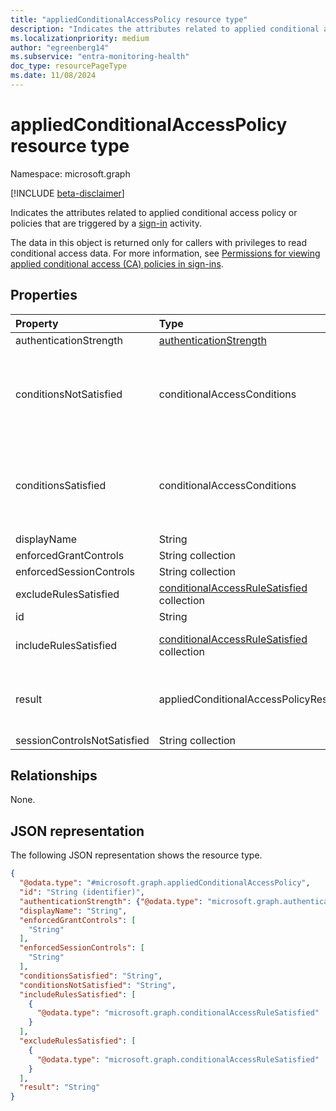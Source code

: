```yaml
---
title: "appliedConditionalAccessPolicy resource type"
description: "Indicates the attributes related to applied conditional access policy or policies that are triggered by a sign-in activity."
ms.localizationpriority: medium
author: "egreenberg14"
ms.subservice: "entra-monitoring-health"
doc_type: resourcePageType
ms.date: 11/08/2024
---
```


# appliedConditionalAccessPolicy resource type

Namespace: microsoft.graph

[!INCLUDE [beta-disclaimer](../../includes/beta-disclaimer.md)]

Indicates the attributes related to applied conditional access policy or policies that are triggered by a [sign-in](signin.md) activity.

The data in this object is returned only for callers with privileges to read conditional access data. For more information, see [Permissions for viewing applied conditional access (CA) policies in sign-ins](../api/signin-list.md#permissions).

## Properties

| Property     | Type        | Description |
|:-------------|:------------|:------------|
|authenticationStrength|[authenticationStrength](authenticationstrength.md)| The custom authentication strength enforced in a Conditional Access policy.|
|conditionsNotSatisfied|conditionalAccessConditions|Refers to the conditional access policy conditions that aren't satisfied. The possible values are: `none`, `application`, `users`, `devicePlatform`, `location`, `clientType`, `signInRisk`, `userRisk`, `time`, `deviceState`, `client`,`ipAddressSeenByAzureAD`,`ipAddressSeenByResourceProvider`,`unknownFutureValue`,`servicePrincipals`,`servicePrincipalRisk`, `authenticationFlows`, `insiderRisk` . Use the `Prefer: include-unknown-enum-members` request header to get the following values in this [evolvable enum](/graph/best-practices-concept#handling-future-members-in-evolvable-enumerations): `servicePrincipals`,`servicePrincipalRisk`, `authenticationFlows`, `insiderRisk`. **conditionalAccessConditions** is a multi-valued enumeration and the property can contain multiple values in a comma-separated list.|
|conditionsSatisfied|conditionalAccessConditions|Refers to the conditional access policy conditions that are satisfied. The possible values are: `none`, `application`, `users`, `devicePlatform`, `location`, `clientType`, `signInRisk`, `userRisk`, `time`, `deviceState`, `client`,`ipAddressSeenByAzureAD`,`ipAddressSeenByResourceProvider`,`unknownFutureValue`,`servicePrincipals`,`servicePrincipalRisk`, `authenticationFlows`, `insiderRisk`. Use the `Prefer: include-unknown-enum-members` request header to get the following values in this [evolvable enum](/graph/best-practices-concept#handling-future-members-in-evolvable-enumerations): `servicePrincipals`,`servicePrincipalRisk`, `authenticationFlows`, `insiderRisk`. **conditionalAccessConditions** is a multi-valued enumeration and the property can contain multiple values in a comma-separated list.|
|displayName|String|Name of the conditional access policy.|
|enforcedGrantControls|String collection|Refers to the grant controls enforced by the conditional access policy (example: "Require multifactor authentication").|
|enforcedSessionControls|String collection|Refers to the session controls enforced by the conditional access policy (example: "Require app enforced controls").|
|excludeRulesSatisfied|[conditionalAccessRuleSatisfied](conditionalaccessrulesatisfied.md) collection|List of key-value pairs containing each matched exclude condition in the conditional access policy. Example: `[{"devicePlatform" : "DevicePlatform"}]` means the policy didn't apply, because the DevicePlatform condition was a match.|
|id|String|Identifier of the conditional access policy.|
|includeRulesSatisfied|[conditionalAccessRuleSatisfied](conditionalaccessrulesatisfied.md) collection|List of key-value pairs containing each matched include condition in the conditional access policy. Example: `[{ "application" : "AllApps"}, {"users": "Group"}]`, meaning Application condition was a match because AllApps are included *and* Users condition was a match because the user was part of the included Group rule.|
|result|appliedConditionalAccessPolicyResult| Indicates the result of the CA policy that was triggered. Possible values are: `success`, `failure`, `notApplied` (policy isn't applied because policy conditions weren't met), `notEnabled` (this is due to the policy in a disabled state), `unknown`, `unknownFutureValue`, `reportOnlySuccess`, `reportOnlyFailure`, `reportOnlyNotApplied`, `reportOnlyInterrupted`. Use the `Prefer: include-unknown-enum-members` request header to get the following values in this [evolvable enum](/graph/best-practices-concept#handling-future-members-in-evolvable-enumerations): `reportOnlySuccess`, `reportOnlyFailure`, `reportOnlyNotApplied`, `reportOnlyInterrupted`.|
|sessionControlsNotSatisfied|String collection|Refers to the session controls that a sign-in activity didn't satisfy. (Example: `Application enforced Restrictions`).|




## Relationships
None.

## JSON representation

The following JSON representation shows the resource type.

<!-- {
  "blockType": "resource",
  "optionalProperties": [
  ],
  "@odata.type": "microsoft.graph.appliedConditionalAccessPolicy"
}-->

```json
{
  "@odata.type": "#microsoft.graph.appliedConditionalAccessPolicy",
  "id": "String (identifier)",
  "authenticationStrength": {"@odata.type": "microsoft.graph.authenticationStrength"},
  "displayName": "String",
  "enforcedGrantControls": [
    "String"
  ],
  "enforcedSessionControls": [
    "String"
  ],
  "conditionsSatisfied": "String",
  "conditionsNotSatisfied": "String",
  "includeRulesSatisfied": [
    {
      "@odata.type": "microsoft.graph.conditionalAccessRuleSatisfied"
    }
  ],
  "excludeRulesSatisfied": [
    {
      "@odata.type": "microsoft.graph.conditionalAccessRuleSatisfied"
    }
  ],
  "result": "String"
}
```

<!-- uuid: 8fcb5dbc-d5aa-4681-8e31-b001d5168d79
2015-10-25 14:57:30 UTC -->
<!-- {
  "type": "#page.annotation",
  "description": "appliedConditionalAccessPolicy resource",
  "keywords": "",
  "section": "documentation",
  "tocPath": ""
}-->

